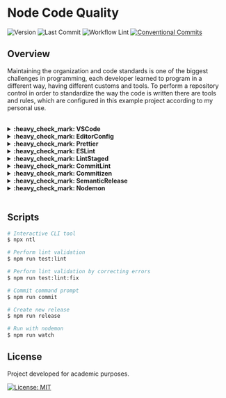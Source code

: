 # Node Code Quality

![Version](https://img.shields.io/github/package-json/v/guiigos/node-repository-quality)
![Last Commit](https://img.shields.io/github/last-commit/guiigos/node-repository-quality)
![Workflow Lint](https://github.com/guiigos/node-repository-quality/actions/workflows/lint.yml/badge.svg)
[![Conventional Commits][conventional-commits-image]][conventional-commits-url]

[conventional-commits-image]: https://img.shields.io/badge/Conventional%20Commits-1.0.0-yellow
[conventional-commits-url]: https://conventionalcommits.org

## Overview

Maintaining the organization and code standards is one of the biggest challenges in programming, each developer learned to program in a different way, having different customs and tools. To perform a repository control in order to standardize the way the code is written there are tools and rules, which are configured in this example project according to my personal use.

<br>
<details>
  <summary>
    <strong>:heavy_check_mark: VSCode</strong>
  </summary>
  <br>

[`extensions.json`](/.vscode/extensions.json)<br>
[`settings.json`](/.vscode/settings.json)<br>

One of the most used editors today, it allows the automation of the code quality structure, facilitating the processes defined with the tool's plugins. For the settings to work correctly, all the plugins requested below must be installed.

- [**EditorConfig**](https://marketplace.visualstudio.com/items?itemName=EditorConfig.EditorConfig)
- [**Prettier**](https://marketplace.visualstudio.com/items?itemName=esbenp.prettier-vscode)
- [**ESLint**](https://marketplace.visualstudio.com/items?itemName=dbaeumer.vscode-eslint)

</details>

<details>
  <summary>
    <strong>:heavy_check_mark: EditorConfig</strong>
  </summary>
  <br>

[**Documentation**](https://editorconfig.org/)

Tool that standardizes settings between code editors, helping to maintain the standard among developers working with different editors. It basically consists of the standardization of spacing of code identification, coding of files, other standards that may differ among editors.

[`.editorconfig`](/.editorconfig)

```yml
root = true

[*]
charset = utf-8
end_of_line = lf
indent_size = 2
indent_style = space
insert_final_newline = true
trim_trailing_whitespace = true

[*.md]
trim_trailing_whitespace = false

[{Makefile,**.mk}]
indent_style = tab
```

</details>

<details>
  <summary>
    <strong>:heavy_check_mark: Prettier</strong>
  </summary>
  <br>

[**Documentation**](https://prettier.io/)

```bash
$ npm install --save-dev prettier
```

Tool that complements the formatting of codes, being opinionated. It supports several different languages ​​and can automate code formatting automatically when saving. The main settings we use are the validation of quotation marks, number of characters per line and other settings that it makes available.

[`.prettierrc`](/.prettierrc)

```json
{
  "semi": true,
  "singleQuote": true,
  "trailingComma": "es5",
  "printWidth": 100
}
```

</details>

<details>
  <summary>
    <strong>:heavy_check_mark: ESLint</strong>
  </summary>
  <br>

[**Documentation**](https://eslint.org/)

It is a code analysis tool, to identify patterns that do not match the styleguide being used. It is complemented with the previous configurations, allowing the creation of rules related to coding.

```bash
$ npm install --save-dev eslint-plugin-prettier
$ npm install --save-dev eslint-config-prettier
$ npx eslint --init
```

- **How would you like to use ESLint?** - _`To check syntax, find problems, and enforce code style`_
- **What type of modules does your project use?** - _`JavaScript modules`_
- **Which framework does your project use?** - _`None of these`_
- **Does your project use TypeScript?** - _`No`_
- **Where does your code run?** - _`Node`_
- **How would you like to define a style for your project?** - _`Use a popular style guide`_
- **Which style guide do you want to follow?** - _`Airbnb`_
- **What format do you want your config file to be in?** - _`JSON`_
- **Would you like to install them now with npm?** - _`Yes`_

[`.eslintrc`](/.eslintrc)

```json
{
  "env": {
    "es2021": true,
    "node": true
  },
  "extends": ["airbnb-base", "prettier"],
  "parserOptions": {
    "ecmaVersion": 12,
    "sourceType": "module"
  },
  "plugins": ["prettier"],
  "rules": {
    "prettier/prettier": ["error"]
  }
}
```

[`package.json`](/package.json)

```json
"scripts": {
  "test:lint": "eslint src --ext .js",
  "test:lint:fix": "npm run test:lint -- --fix"
}
```

</details>

<details>
  <summary>
    <strong>:heavy_check_mark: LintStaged</strong>
  </summary>
  <br>

[**Documentation**](https://github.com/okonet/lint-staged)

Tool that runs commands for code lint only on files that will be added at commit. It makes it easy to test only files that are being worked on. This tool must be installed together with a git hook command tool.

```bash
$ npm install --save-dev husky
$ npm install --save-dev lint-staged
```

[`.huskyrc`](/.huskyrc)

```json
{
  "hooks": {
    "pre-commit": "lint-staged --quiet --allow-empty --no-stash"
  }
}
```

[`package.json`](/package.json)

```json
"lint-staged": {
  "src/**/*.js": [
    "eslint --fix",
    "prettier --write"
  ]
}
```

</details>

<details>
  <summary>
    <strong>:heavy_check_mark: CommitLint</strong>
  </summary>
  <br>

[**Documentation**](https://commitlint.js.org/)

```bash
$ npm install --save-dev @commitlint/{config-conventional,cli}
```

The standardization of commits messages is important to maintain a consistent view of the changes made, avoiding messages with little information and without content.

[`.commitlintrc`](/.commitlintrc)

```json
{
  "extends": ["@commitlint/config-conventional"]
}
```

[`.huskyrc`](/.huskyrc)

```json
{
  "hooks": {
    "commit-msg": "commitlint --env HUSKY_GIT_PARAMS"
  }
}
```

</details>

<details>
  <summary>
    <strong>:heavy_check_mark: Commitizen</strong>
  </summary>
  <br>

[**Documentation**](http://commitizen.github.io/cz-cli/)

```bash
$ npm install --save-dev commitizen
$ npm install --save-dev cz-conventional-changelog
```

Tool that makes it easy to write commit messages following the informed pattern. It is presented in the form of a command prompt, requesting the information that composes the message.

[`package.json`](/package.json)

```json
"scripts": {
  "commit": "cz"
},
"config": {
  "commitizen": {
    "path": "cz-conventional-changelog"
  }
}
```

</details>

<details>
  <summary>
    <strong>:heavy_check_mark: SemanticRelease</strong>
  </summary>
  <br>

[**Documentation**](https://semantic-release.gitbook.io/semantic-release/)

```bash
$ npm i --save-dev @semantic-release/{npm,git,github,changelog,commit-analyzer,release-notes-generator}
```

Fully automated version package generator, adding version according to [semver](https://semver.org/). It also generates the application changelog based on the commits made in the current version. Facilitates the process of creating a new application distribution. There are several configurations that can be used in this tool, the simplest ones are applied to this repository.

[`.releaserc`](./.releaserc)

```json
{
  "plugins": [
    "@semantic-release/github",
    "@semantic-release/changelog",
    "@semantic-release/commit-analyzer",
    "@semantic-release/release-notes-generator",
    [
      "@semantic-release/npm",
      {
        "npmPublish": false
      }
    ],
    [
      "@semantic-release/git",
      {
        "assets": [
          "package.json",
          "CHANGELOG.md"
        ],
        "message": "chore(release): ${nextRelease.version} [skip ci]"
      }
    ]
  ],
  "branches": [
    "main"
  ]
}
```

[`Makefile`](./Makefile)

```mk
include .env

release:
	GITHUB_TOKEN=${GH_TOKEN} npx semantic-release --no-ci
```

[`package.json`](./package.json)

```json
"scripts": {
  "release": "make release"
}
```

</details>

<details>
  <summary>
    <strong>:heavy_check_mark: Nodemon</strong>
  </summary>
  <br>

[**Documentation**](https://nodemon.io/)

```bash
$ npm install --save-dev nodemon
```

Nodemon is a utility that will monitor for any changes in your source and automatically restart your server. Perfect for development.

[`package.json`](./package.json)

```json
"scripts": {
  "watch": "nodemon src"
}
```

</details>
<br>

## Scripts

```bash
# Interactive CLI tool
$ npx ntl
```

```bash
# Perform lint validation
$ npm run test:lint

# Perform lint validation by correcting errors
$ npm run test:lint:fix

# Commit command prompt
$ npm run commit

# Create new release
$ npm run release

# Run with nodemon
$ npm run watch
```

## License

Project developed for academic purposes.

[![License: MIT](https://img.shields.io/github/license/guiigos/node-repository-quality?color=black)](./LICENSE)
